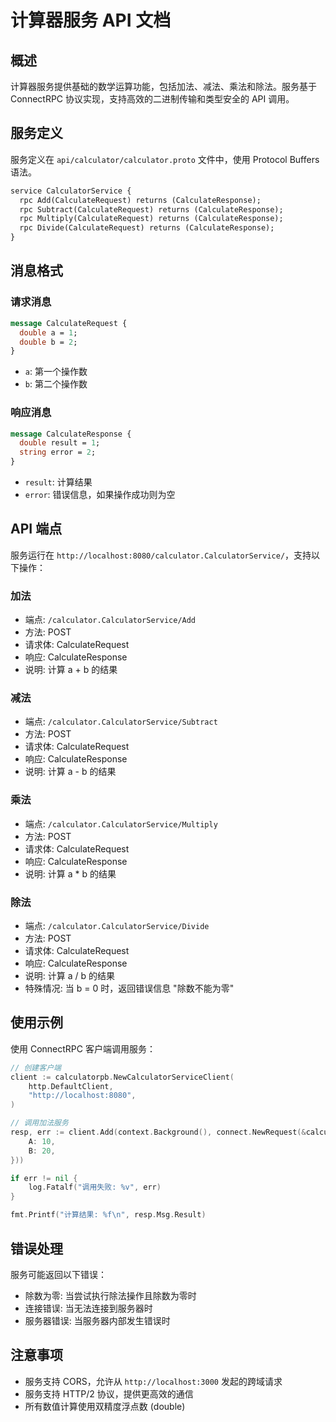 # 计算器服务 API 文档

## 概述

计算器服务提供基础的数学运算功能，包括加法、减法、乘法和除法。服务基于 ConnectRPC 协议实现，支持高效的二进制传输和类型安全的 API 调用。

## 服务定义

服务定义在 `api/calculator/calculator.proto` 文件中，使用 Protocol Buffers 语法。

```protobuf
service CalculatorService {
  rpc Add(CalculateRequest) returns (CalculateResponse);
  rpc Subtract(CalculateRequest) returns (CalculateResponse);
  rpc Multiply(CalculateRequest) returns (CalculateResponse);
  rpc Divide(CalculateRequest) returns (CalculateResponse);
}
```

## 消息格式

### 请求消息

```protobuf
message CalculateRequest {
  double a = 1;
  double b = 2;
}
```

- `a`: 第一个操作数
- `b`: 第二个操作数

### 响应消息

```protobuf
message CalculateResponse {
  double result = 1;
  string error = 2;
}
```

- `result`: 计算结果
- `error`: 错误信息，如果操作成功则为空

## API 端点

服务运行在 `http://localhost:8080/calculator.CalculatorService/`，支持以下操作：

### 加法

- 端点: `/calculator.CalculatorService/Add`
- 方法: POST
- 请求体: CalculateRequest
- 响应: CalculateResponse
- 说明: 计算 a + b 的结果

### 减法

- 端点: `/calculator.CalculatorService/Subtract`
- 方法: POST
- 请求体: CalculateRequest
- 响应: CalculateResponse
- 说明: 计算 a - b 的结果

### 乘法

- 端点: `/calculator.CalculatorService/Multiply`
- 方法: POST
- 请求体: CalculateRequest
- 响应: CalculateResponse
- 说明: 计算 a * b 的结果

### 除法

- 端点: `/calculator.CalculatorService/Divide`
- 方法: POST
- 请求体: CalculateRequest
- 响应: CalculateResponse
- 说明: 计算 a / b 的结果
- 特殊情况: 当 b = 0 时，返回错误信息 "除数不能为零"

## 使用示例

使用 ConnectRPC 客户端调用服务：

```go
// 创建客户端
client := calculatorpb.NewCalculatorServiceClient(
    http.DefaultClient,
    "http://localhost:8080",
)

// 调用加法服务
resp, err := client.Add(context.Background(), connect.NewRequest(&calculatorpb.CalculateRequest{
    A: 10,
    B: 20,
}))

if err != nil {
    log.Fatalf("调用失败: %v", err)
}

fmt.Printf("计算结果: %f\n", resp.Msg.Result)
```

## 错误处理

服务可能返回以下错误：

- 除数为零: 当尝试执行除法操作且除数为零时
- 连接错误: 当无法连接到服务器时
- 服务器错误: 当服务器内部发生错误时

## 注意事项

- 服务支持 CORS，允许从 `http://localhost:3000` 发起的跨域请求
- 服务支持 HTTP/2 协议，提供更高效的通信
- 所有数值计算使用双精度浮点数 (double)